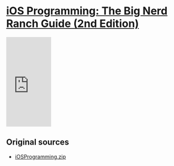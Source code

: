 # [iOS Programming: The Big Nerd Ranch Guide (2nd Edition)](http://amzn.to/nHxQOs)

<iframe src="http://rcm.amazon.com/e/cm?t=devzinfo-20&o=1&p=8&l=as1&asins=0321773772&ref=tf_til&fc1=000000&IS2=1&lt1=_blank&m=amazon&lc1=0000FF&bc1=000000&bg1=FFFFFF&f=ifr" style="width:120px;height:240px;" scrolling="no" marginwidth="0" marginheight="0" frameborder="0"></iframe>

## Original sources

- [iOSProgramming.zip](http://www.bignerdranch.com/solutions/iOSProgramming.zip)
